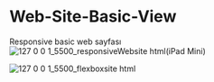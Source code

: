 # Web-Site-Basic-View
Responsive basic web sayfası
![127 0 0 1_5500_responsiveWebsite html(iPad Mini)](https://github.com/omeratlii/Web-Site-Basic-View/assets/68858529/80e79cdb-58c6-4ed4-b53b-c4a251f4c105)

![127 0 0 1_5500_flexboxsite html](https://github.com/omeratlii/Web-Site-Basic-View/assets/68858529/f3824a9c-3221-4b85-a5f5-dc799542c7d2)

